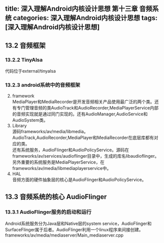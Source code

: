 title: 深入理解Android内核设计思想 第十三章 音频系统
categories: 深入理解Android内核设计思想
tags: [深入理解Android内核设计思想]
---

## 13.2 音频框架
### 13.2.2 TinyAlsa
代码位于external/tinyalsa
### 13.2.3 android系统中的音频框架
2. framework   
MediaPlayer和MediaRecorder是开发音频相关产品使用最广泛的两个类。还有专门管理音频的类AudioTrack和AudioRecorder,MediaPlayerService内部的音频实现就是通过同门实现的。还有AudioManager,AudioService和AudioSystem类。
3. Library   
源码frameworks/av/media/libmedia。AudioTrack,AudioRecorder,MediaPlayer和MediaRecorder在底层库都有对应的类。   
还有系统服务，AudioFlinger和AudioPolicyService。源码在frameworks/av/services/audioflinger目录中，生成的库名libaudioflinger。   
另外重要的系统服务是MediaPlayerService，在frameworks/av/media/libmediaplayerservice中。
4. HAL   
音频方面的硬件抽象层的核心是AudioFlinger和AudioPolicyService。

## 13.3 音频系统的核心 AudioFlinger
### 13.3.1 AudioFlinger服务的启动和运行
Android系统服务分为Java层和Native层的system service，AudioFlinger和SurfaceFlinger属于后者。AudioFlinger利用一个linux程序来间接创建。frameworks/av/media/mediaserver/Main_mediaserver.cpp